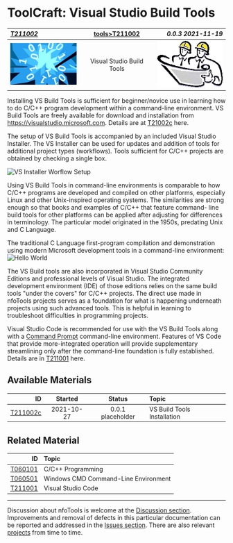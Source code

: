 <!-- index.md 0.0.3                 UTF-8                          2021-11-19
     ----1----|----2----|----3----|----4----|----5----|----6----|----7----|--*

                      VISUAL STUDIO BUILD TOOLS
     -->

# ToolCraft: Visual Studio Build Tools

| ***[T211002](.)*** | [tools](../)[>T211002](.) | ***0.0.3 2021-11-19*** |
| :--                |       :-:          | --: |
| ![nfotools](../../images/nfoWorks-2014-06-02-1702-LogoSmall.png) | Visual Studio Build Tools | ![Hard Hat Area](../../images/hardhat-logo.gif) |

Installing VS Build Tools is sufficient for beginner/novice use
in learning how to do C/C++ program development within a command-line
environment. VS Build Tools are freely available for download and
installation from <https://visualstudio.microsoft.com>.  Details are at
[T21002c](T211002c) here.

The setup of VS Build Tools is accompanied by an included Visual Studio
Installer.  The VS Installer can be used for updates and addition of
tools for additional project types (workflows).  Tools sufficient for C/C++
projects are obtained by checking a single box.

![VS Installer Worflow Setup](T21002c/VSBuildTools-2021-11-08-0826-Installer.png)

Using VS Build Tools in command-line environments is comparable to how
C/C++ programs are developed and compiled on other platforms, especially
Linux and other Unix-inspired operating systems.  The similarities are
strong enough so that books and examples of C/C++ that feature command-
line build tools for other platforms can be applied after adjusting for
differences in terminology.  The particular model originated in the 1950s,
predating Unix and C Language.

The traditional C Language first-program compilation and demonstration using
modern Microsoft development tools in a command-line environment:
![Hello World](T21002-HelloWorld.png)

The VS Build tools are also incorporated in Visual Studio Community
Editions and professional levels of Visual Studio.  The integrated
development environment (IDE) of those editions relies on the same build
tools "under the covers" for C/C++ projects.  The direct use made in
nfoTools projects serves as a foundation for what is happening underneath
projects using such advanced tools.  This is helpful in learning to
troubleshoot difficulties in programming projects.

Visual Studio Code is recommended for use with the VS Build Tools along
with a [Command Prompt](..\T060501) command-line environment.  Features of
 VS Code that provide more-integrated operation will provide supplementary
 streamlining only after the command-line foundation is fully established.
 Details are in [T211001](..\T211001) here.

## Available Materials

| **ID** | **Started** | **Status** | **Topic** |
|   --:   |   :-:   |  :-:   |  :--  |
| [T211002c](T211002c/) | 2021-10-27 | 0.0.1 placeholder | VS Build Tools Installation |

## Related Material

| **ID** | **Topic** |
|  --:   |  :--  |
| [T060101](..\T060101) | C/C++ Programming |
| [T060501](..\T060501) | Windows CMD Command-Line Environment |
| [T211001](..\T211001) | Visual Studio Code |

----

Discussion about nfoTools is welcome at the
[Discussion section](https://github.com/orcmid/nfoTools/discussions).
Improvements and removal of defects in this particular documentation can be
reported and addressed in the
[Issues section](https://github.com/orcmid/nfoTools/issues).  There are also
relevant [projects](https://github.com/orcmid/nfoTools/projects) from time to
time.

<!-- ----1----|----2----|----3----|----4----|----5----|----6----|----7----|--*

     0.0.2 2021-11-19T18:08Z Full Draft text
     0.0.1 2021-10-30T15:56Z Touch up dates
     0.0.0 2021-10-27T20:18Z Clone from T211001/index.md for boilerplate

               *** end of docs/tools/T211002/index.md ***
     -->
